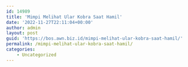 ```yaml
---
id: 14989
title: 'Mimpi Melihat Ular Kobra Saat Hamil'
date: '2022-11-27T22:11:04+00:00'
author: admin
layout: post
guid: 'https://bos.awn.biz.id/mimpi-melihat-ular-kobra-saat-hamil/'
permalink: /mimpi-melihat-ular-kobra-saat-hamil/
categories:
    - Uncategorized
---
```


